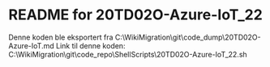# README for 20TD02O-Azure-IoT_22
Denne koden ble eksportert fra C:\WikiMigration\git\code_dump\20TD02O-Azure-IoT.md
Link til denne koden: C:\WikiMigration\git\code_repo\ShellScripts\20TD02O-Azure-IoT_22.sh
